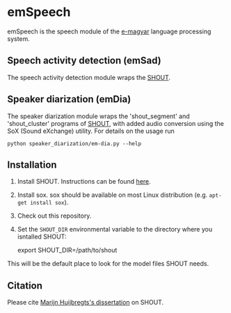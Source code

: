 # emSpeech

emSpeech is the speech module of the [e-magyar](http://e-magyar.hu/) language processing system.

## Speech activity detection (emSad)

The speech activity detection module wraps the [SHOUT](http://shout-toolkit.sourceforge.net/).

## Speaker diarization (emDia)

The speaker diarization module wraps the 'shout_segment' and 'shout_cluster' programs of
[SHOUT](http://shout-toolkit.sourceforge.net/), with added audio conversion using the
SoX (Sound eXchange) utility.
For details on the usage run
~~~
python speaker_diarization/em-dia.py --help
~~~

## Installation

1. Install SHOUT. Instructions can be found [here](http://shout-toolkit.sourceforge.net/download.html).
1. Install sox. sox should be available on most Linux distribution (e.g. `apt-get install sox`).
1. Check out this repository.
1. Set the `SHOUT_DIR` environmental variable to the directory where you isntalled SHOUT:

    export SHOUT_DIR=/path/to/shout

This will be the default place to look for the model files SHOUT needs.

## Citation

Please cite [Marijn Huijbregts's dissertation](http://shout-toolkit.sourceforge.net/img/thesis_Marijn_Huijbregts.pdf) on SHOUT.

